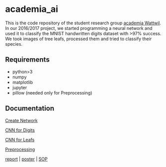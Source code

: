 # academia_ai
This is the code repository of the student research group [academia Wattwil](http://www.kantiwattwil.ch/service/academia/index.html). In our 2016/2017 project, we started programming a neural network and used it to classify the MNIST handwritten digits dataset with >97% success. We took images of tree leafs, processed them and tried to classify their species.    

## Requirements
* python>3
* numpy
* matplotlib
* jupyter
* pillow (needed only for Preprocessing)

## Documentation
[Create Network](https://github.com/Knuppknou/academia_ai/blob/master/academia_ai/examples/Simple_Fully_Connected_Network_for_digits.ipynb)

[CNN for Digits](https://github.com/Knuppknou/academia_ai/blob/master/academia_ai/examples/Neural_Network_for_Digits.ipynb)

[CNN for Leafs](https://github.com/Knuppknou/academia_ai/blob/master/academia_ai/examples/Neural_Network_for_Leafs.ipynb)

[Preprocessing](https://github.com/Knuppknou/academia_ai/blob/master/academia_ai/examples/HowToUse-Preprocessing-2017-01-03.ipynb)

[report](https://github.com/Knuppknou/academia_ai/blob/master/academia_ai/doc/Bericht_2016.pdf) | [poster](https://github.com/Knuppknou/academia_ai/blob/master/academia_ai/doc/Poster_2016.pdf) | [SOP](https://github.com/Knuppknou/academia_ai/blob/master/academia_ai/doc/SOP_A0037_V01.pdf) 
